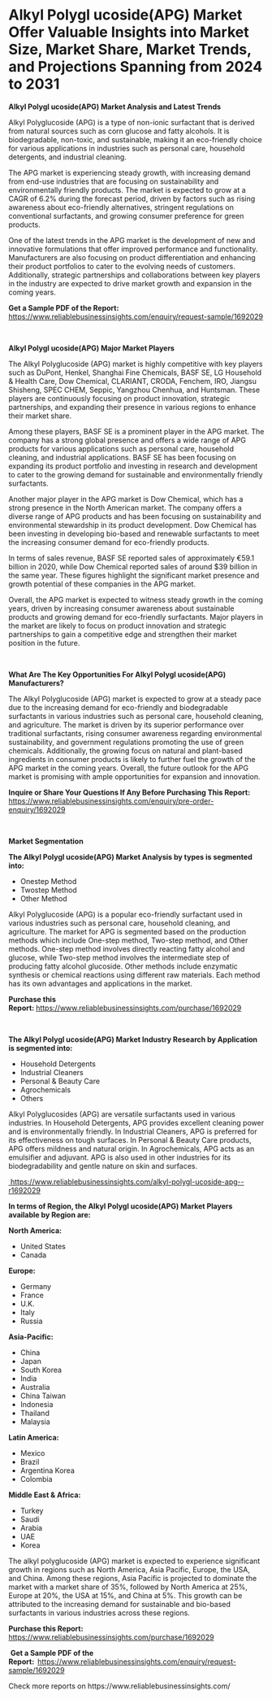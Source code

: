 <p><h1>Alkyl Polygl ucoside(APG) Market Offer Valuable Insights into Market Size, Market Share, Market Trends, and Projections Spanning from 2024 to 2031</h1></p><p><strong>Alkyl Polygl ucoside(APG) Market Analysis and Latest Trends</strong></p>
<p><p>Alkyl Polyglucoside (APG) is a type of non-ionic surfactant that is derived from natural sources such as corn glucose and fatty alcohols. It is biodegradable, non-toxic, and sustainable, making it an eco-friendly choice for various applications in industries such as personal care, household detergents, and industrial cleaning.</p><p>The APG market is experiencing steady growth, with increasing demand from end-use industries that are focusing on sustainability and environmentally friendly products. The market is expected to grow at a CAGR of 6.2% during the forecast period, driven by factors such as rising awareness about eco-friendly alternatives, stringent regulations on conventional surfactants, and growing consumer preference for green products.</p><p>One of the latest trends in the APG market is the development of new and innovative formulations that offer improved performance and functionality. Manufacturers are also focusing on product differentiation and enhancing their product portfolios to cater to the evolving needs of customers. Additionally, strategic partnerships and collaborations between key players in the industry are expected to drive market growth and expansion in the coming years.</p></p>
<p><strong>Get a Sample PDF of the Report:&nbsp;</strong> <a href="https://www.reliablebusinessinsights.com/enquiry/request-sample/1692029">https://www.reliablebusinessinsights.com/enquiry/request-sample/1692029</a></p>
<p>&nbsp;</p>
<p><strong>Alkyl Polygl ucoside(APG) Major Market Players</strong></p>
<p><p>The Alkyl Polyglucoside (APG) market is highly competitive with key players such as DuPont, Henkel, Shanghai Fine Chemicals, BASF SE, LG Household & Health Care, Dow Chemical, CLARIANT, CRODA, Fenchem, IRO, Jiangsu Shisheng, SPEC CHEM, Seppic, Yangzhou Chenhua, and Huntsman. These players are continuously focusing on product innovation, strategic partnerships, and expanding their presence in various regions to enhance their market share.</p><p>Among these players, BASF SE is a prominent player in the APG market. The company has a strong global presence and offers a wide range of APG products for various applications such as personal care, household cleaning, and industrial applications. BASF SE has been focusing on expanding its product portfolio and investing in research and development to cater to the growing demand for sustainable and environmentally friendly surfactants.</p><p>Another major player in the APG market is Dow Chemical, which has a strong presence in the North American market. The company offers a diverse range of APG products and has been focusing on sustainability and environmental stewardship in its product development. Dow Chemical has been investing in developing bio-based and renewable surfactants to meet the increasing consumer demand for eco-friendly products.</p><p>In terms of sales revenue, BASF SE reported sales of approximately €59.1 billion in 2020, while Dow Chemical reported sales of around $39 billion in the same year. These figures highlight the significant market presence and growth potential of these companies in the APG market.</p><p>Overall, the APG market is expected to witness steady growth in the coming years, driven by increasing consumer awareness about sustainable products and growing demand for eco-friendly surfactants. Major players in the market are likely to focus on product innovation and strategic partnerships to gain a competitive edge and strengthen their market position in the future.</p></p>
<p>&nbsp;</p>
<p><strong>What Are The Key Opportunities For Alkyl Polygl ucoside(APG) Manufacturers?</strong></p>
<p><p>The Alkyl Polyglucoside (APG) market is expected to grow at a steady pace due to the increasing demand for eco-friendly and biodegradable surfactants in various industries such as personal care, household cleaning, and agriculture. The market is driven by its superior performance over traditional surfactants, rising consumer awareness regarding environmental sustainability, and government regulations promoting the use of green chemicals. Additionally, the growing focus on natural and plant-based ingredients in consumer products is likely to further fuel the growth of the APG market in the coming years. Overall, the future outlook for the APG market is promising with ample opportunities for expansion and innovation.</p></p>
<p><strong>Inquire or Share Your Questions If Any Before Purchasing This Report:</strong> <a href="https://www.reliablebusinessinsights.com/enquiry/pre-order-enquiry/1692029">https://www.reliablebusinessinsights.com/enquiry/pre-order-enquiry/1692029</a></p>
<p>&nbsp;</p>
<p><strong>Market Segmentation</strong></p>
<p><strong>The Alkyl Polygl ucoside(APG) Market Analysis by types is segmented into:</strong></p>
<p><ul><li>Onestep Method</li><li>Twostep Method</li><li>Other Method</li></ul></p>
<p><p>Alkyl Polyglucoside (APG) is a popular eco-friendly surfactant used in various industries such as personal care, household cleaning, and agriculture. The market for APG is segmented based on the production methods which include One-step method, Two-step method, and Other methods. One-step method involves directly reacting fatty alcohol and glucose, while Two-step method involves the intermediate step of producing fatty alcohol glucoside. Other methods include enzymatic synthesis or chemical reactions using different raw materials. Each method has its own advantages and applications in the market.</p></p>
<p><strong>Purchase this Report:&nbsp;</strong><a href="https://www.reliablebusinessinsights.com/purchase/1692029">https://www.reliablebusinessinsights.com/purchase/1692029</a></p>
<p>&nbsp;</p>
<p><strong>The Alkyl Polygl ucoside(APG) Market Industry Research by Application is segmented into:</strong></p>
<p><ul><li>Household Detergents</li><li>Industrial Cleaners</li><li>Personal & Beauty Care</li><li>Agrochemicals</li><li>Others</li></ul></p>
<p><p>Alkyl Polyglucosides (APG) are versatile surfactants used in various industries. In Household Detergents, APG provides excellent cleaning power and is environmentally friendly. In Industrial Cleaners, APG is preferred for its effectiveness on tough surfaces. In Personal & Beauty Care products, APG offers mildness and natural origin. In Agrochemicals, APG acts as an emulsifier and adjuvant. APG is also used in other industries for its biodegradability and gentle nature on skin and surfaces.</p></p>
<p><a href="https://www.reliablebusinessinsights.com/alkyl-polygl-ucoside-apg--r1692029">&nbsp;https://www.reliablebusinessinsights.com/alkyl-polygl-ucoside-apg--r1692029</a></p>
<p><strong>In terms of Region, the Alkyl Polygl ucoside(APG) Market Players available by Region are:</strong></p>
<p>
    <p> <strong> North America: </strong>
        <ul>
            <li>United States</li>
            <li>Canada</li>
        </ul>
        </p> 
    <p> <strong> Europe: </strong>
        <ul>
            <li>Germany</li>
            <li>France</li>
            <li>U.K.</li>
            <li>Italy</li>
            <li>Russia</li>
        </ul>
        </p> 
    <p> <strong> Asia-Pacific: </strong>
        <ul>
            <li>China</li>
            <li>Japan</li>
            <li>South Korea</li>
            <li>India</li>
            <li>Australia</li>
            <li>China Taiwan</li>
            <li>Indonesia</li>
            <li>Thailand</li>
            <li>Malaysia</li>
        </ul>
        </p> 
    <p> <strong> Latin America: </strong>
        <ul>
            <li>Mexico</li>
            <li>Brazil</li>
            <li>Argentina Korea</li>
            <li>Colombia</li>
        </ul>
        </p> 
    <p> <strong> Middle East & Africa: </strong>
        <ul>
            <li>Turkey</li>
            <li>Saudi</li>
            <li>Arabia</li>
            <li>UAE</li>
            <li>Korea</li>
        </ul>
    </p>
    </p>
<p><p>The alkyl polyglucoside (APG) market is expected to experience significant growth in regions such as North America, Asia Pacific, Europe, the USA, and China. Among these regions, Asia Pacific is projected to dominate the market with a market share of 35%, followed by North America at 25%, Europe at 20%, the USA at 15%, and China at 5%. This growth can be attributed to the increasing demand for sustainable and bio-based surfactants in various industries across these regions.</p></p>
<p><strong>Purchase this Report: </strong><a href="https://www.reliablebusinessinsights.com/purchase/1692029">https://www.reliablebusinessinsights.com/purchase/1692029</a></p>
<p>&nbsp;<strong>Get a Sample PDF of the Report:&nbsp;&nbsp;</strong><a href="https://www.reliablebusinessinsights.com/enquiry/request-sample/1692029">https://www.reliablebusinessinsights.com/enquiry/request-sample/1692029</a></p>
<p><strong></strong></p>
<p>Check more reports on https://www.reliablebusinessinsights.com/</p>